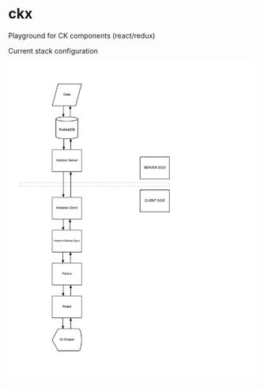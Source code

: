 # ckx
Playground for CK components (react/redux)

Current stack configuration

<img src="https://github.com/encorelab/ckx/blob/master/readme_resources/s3x-flow.png" />

